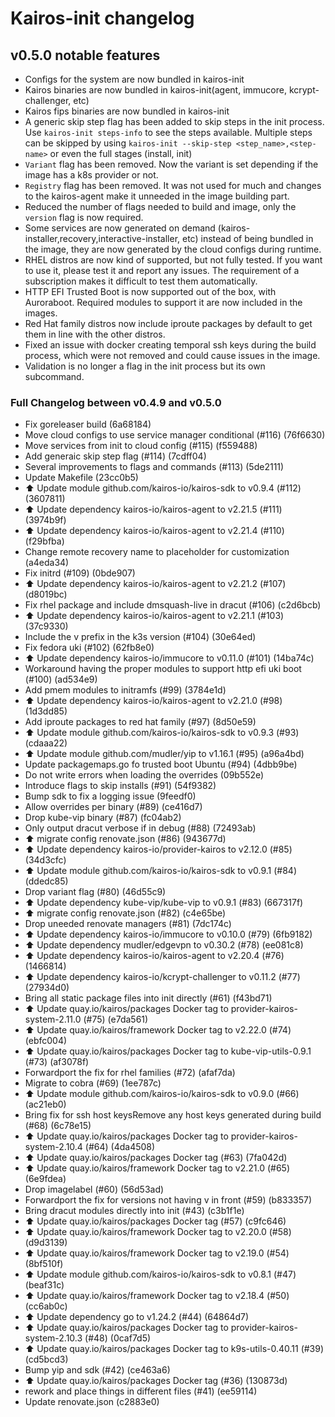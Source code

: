 # Kairos-init changelog



## v0.5.0 notable features

 - Configs for the system are now bundled in kairos-init
 - Kairos binaries are now bundled in kairos-init(agent, immucore, kcrypt-challenger, etc)
 - Kairos fips binaries are now bundled in kairos-init
 - A generic skip step flag has been added to skip steps in the init process. Use `kairos-init steps-info` to see the steps available.
Multiple steps can be skipped by using `kairos-init --skip-step <step_name>,<step-name>` or even the full stages (install, init)
 - `Variant` flag has been removed. Now the variant is set depending if the image has a k8s provider or not.
 - `Registry` flag has been removed. It was not used for much and changes to the kairos-agent make it unneeded in the image building part.
 - Reduced the number of flags needed to build and image, only the `version` flag is now required.
 - Some services are now generated on demand (kairos-installer,recovery,interactive-installer, etc) instead of being bundled in the image, they are now generated by the cloud configs during runtime.
 - RHEL distros are now kind of supported, but not fully tested. If you want to use it, please test it and report any issues. The requirement of a subscription makes it difficult to test them automatically.
 - HTTP EFI Trusted Boot is now supported out of the box, with Auroraboot. Required modules to support it are now included in the images.
 - Red Hat family distros now include iproute packages by default to get them in line with the other distros.
 - Fixed an issue with docker creating temporal ssh keys during the build process, which were not removed and could cause issues in the image.
 - Validation is no longer a flag in the init process but its own subcommand.


###  Full Changelog between v0.4.9 and v0.5.0
- Fix goreleaser build (6a68184)
- Move cloud configs to use service manager conditional (#116) (76f6630)
- Move services from init to cloud config (#115) (f559488)
- Add generaic skip step flag (#114) (7cdff04)
- Several improvements to flags and commands (#113) (5de2111)
- Update Makefile (23cc0b5)
- :arrow_up: Update module github.com/kairos-io/kairos-sdk to v0.9.4 (#112) (3607811)
- :arrow_up: Update dependency kairos-io/kairos-agent to v2.21.5 (#111) (3974b9f)
- :arrow_up: Update dependency kairos-io/kairos-agent to v2.21.4 (#110) (f29bfba)
- Change remote recovery name to placeholder for customization (a4eda34)
- Fix initrd (#109) (0bde907)
- :arrow_up: Update dependency kairos-io/kairos-agent to v2.21.2 (#107) (d8019bc)
- Fix rhel package and include dmsquash-live in dracut (#106) (c2d6bcb)
- :arrow_up: Update dependency kairos-io/kairos-agent to v2.21.1 (#103) (37c9330)
- Include the v prefix in the k3s version (#104) (30e64ed)
- Fix fedora uki (#102) (62fb8e0)
- :arrow_up: Update dependency kairos-io/immucore to v0.11.0 (#101) (14ba74c)
- Workaround having the proper modules to support http efi uki boot (#100) (ad534e9)
- Add pmem modules to initramfs (#99) (3784e1d)
- :arrow_up: Update dependency kairos-io/kairos-agent to v2.21.0 (#98) (1d3dd85)
- Add iproute packages to red hat family (#97) (8d50e59)
- :arrow_up: Update module github.com/kairos-io/kairos-sdk to v0.9.3 (#93) (cdaaa22)
- :arrow_up: Update module github.com/mudler/yip to v1.16.1 (#95) (a96a4bd)
- Update packagemaps.go fo trusted boot Ubuntu (#94) (4dbb9be)
- Do not write errors when loading the overrides (09b552e)
- Introduce flags to skip installs (#91) (54f9382)
- Bump sdk to fix a logging issue (9feedf0)
- Allow overrides per binary (#89) (ce416d7)
- Drop kube-vip binary (#87) (fc04ab2)
- Only output dracut verbose if in debug (#88) (72493ab)
- :arrow_up: migrate config renovate.json (#86) (943677d)
- :arrow_up: Update dependency kairos-io/provider-kairos to v2.12.0 (#85) (34d3cfc)
- :arrow_up: Update module github.com/kairos-io/kairos-sdk to v0.9.1 (#84) (ddedc85)
- Drop variant flag (#80) (46d55c9)
- :arrow_up: Update dependency kube-vip/kube-vip to v0.9.1 (#83) (667317f)
- :arrow_up: migrate config renovate.json (#82) (c4e65be)
- Drop uneeded renovate managers (#81) (7dc174c)
- :arrow_up: Update dependency kairos-io/immucore to v0.10.0 (#79) (6fb9182)
- :arrow_up: Update dependency mudler/edgevpn to v0.30.2 (#78) (ee081c8)
- :arrow_up: Update dependency kairos-io/kairos-agent to v2.20.4 (#76) (1466814)
- :arrow_up: Update dependency kairos-io/kcrypt-challenger to v0.11.2 (#77) (27934d0)
- Bring all static package files into init directly (#61) (f43bd71)
- :arrow_up: Update quay.io/kairos/packages Docker tag to provider-kairos-system-2.11.0 (#75) (e7da561)
- :arrow_up: Update quay.io/kairos/framework Docker tag to v2.22.0 (#74) (ebfc004)
- :arrow_up: Update quay.io/kairos/packages Docker tag to kube-vip-utils-0.9.1 (#73) (af3078f)
- Forwardport the fix for rhel families (#72) (afaf7da)
- Migrate to cobra (#69) (1ee787c)
- :arrow_up: Update module github.com/kairos-io/kairos-sdk to v0.9.0 (#66) (ac21eb0)
- Bring fix for ssh host keysRemove any host keys generated during build (#68) (6c78e15)
- :arrow_up: Update quay.io/kairos/packages Docker tag to provider-kairos-system-2.10.4 (#64) (4da4508)
- :arrow_up: Update quay.io/kairos/packages Docker tag (#63) (7fa042d)
- :arrow_up: Update quay.io/kairos/framework Docker tag to v2.21.0 (#65) (6e9fdea)
- Drop imagelabel (#60) (56d53ad)
- Forwardport the fix for versions not having v in front (#59) (b833357)
- Bring dracut modules directly into init (#43) (c3b1f1e)
- :arrow_up: Update quay.io/kairos/packages Docker tag (#57) (c9fc646)
- :arrow_up: Update quay.io/kairos/framework Docker tag to v2.20.0 (#58) (d9d3139)
- :arrow_up: Update quay.io/kairos/framework Docker tag to v2.19.0 (#54) (8bf510f)
- :arrow_up: Update module github.com/kairos-io/kairos-sdk to v0.8.1 (#47) (beaf31c)
- :arrow_up: Update quay.io/kairos/framework Docker tag to v2.18.4 (#50) (cc6ab0c)
- :arrow_up: Update dependency go to v1.24.2 (#44) (64864d7)
- :arrow_up: Update quay.io/kairos/packages Docker tag to provider-kairos-system-2.10.3 (#48) (0caf7d5)
- :arrow_up: Update quay.io/kairos/packages Docker tag to k9s-utils-0.40.11 (#39) (cd5bcd3)
- Bump yip and sdk (#42) (ce463a6)
- :arrow_up: Update quay.io/kairos/packages Docker tag (#36) (130873d)
- rework and place things in different files (#41) (ee59114)
- Update renovate.json (c2883e0)